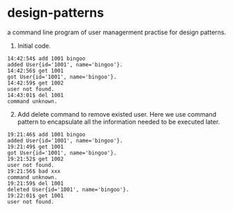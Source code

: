 design-patterns
===============

a command line program of user managerment practise for design patterns.

1. Initial code.

  ```
  14:42:54$ add 1001 bingoo
  added User{id='1001', name='bingoo'}.
  14:42:56$ get 1001
  got User{id='1001', name='bingoo'}.
  14:42:59$ get 1002
  user not found.
  14:43:01$ del 1001
  command unknown.
  ```
2. Add delete command to remove existed user. Here we use command pattern to encapsulate all the information needed to be executed later.

  ```
  19:21:46$ add 1001 bingoo
  added User{id='1001', name='bingoo'}.
  19:21:49$ get 1001
  got User{id='1001', name='bingoo'}.
  19:21:52$ get 1002
  user not found.
  19:21:56$ bad xxx
  command unknown.
  19:21:59$ del 1001
  deleted User{id='1001', name='bingoo'}.
  19:22:01$ get 1001
  user not found.
  ```

